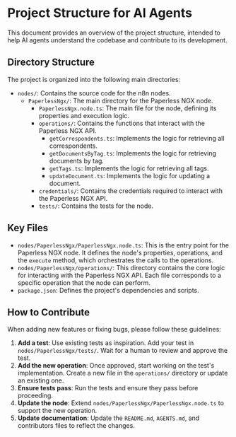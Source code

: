 # Project Structure for AI Agents

This document provides an overview of the project structure, intended to help AI agents understand the codebase and contribute to its development.

## Directory Structure

The project is organized into the following main directories:

-   `nodes/`: Contains the source code for the n8n nodes.
    -   `PaperlessNgx/`: The main directory for the Paperless NGX node.
        -   `PaperlessNgx.node.ts`: The main file for the node, defining its properties and execution logic.
        -   `operations/`: Contains the functions that interact with the Paperless NGX API.
            -   `getCorrespondents.ts`: Implements the logic for retrieving all correspondents.
            -   `getDocumentsByTag.ts`: Implements the logic for retrieving documents by tag.
            -   `getTags.ts`: Implements the logic for retrieving all tags.
            -   `updateDocument.ts`: Implements the logic for updating a document.
        -   `credentials/`: Contains the credentials required to interact with the Paperless NGX API.
        -   `tests/`: Contains the tests for the node.

## Key Files

-   `nodes/PaperlessNgx/PaperlessNgx.node.ts`: This is the entry point for the Paperless NGX node. It defines the node's properties, operations, and the `execute` method, which orchestrates the calls to the operations.
-   `nodes/PaperlessNgx/operations/`: This directory contains the core logic for interacting with the Paperless NGX API. Each file corresponds to a specific operation that the node can perform.
-   `package.json`: Defines the project's dependencies and scripts.

## How to Contribute

When adding new features or fixing bugs, please follow these guidelines:

1. **Add a test**: Use existing tests as inspiration. Add your test in `nodes/PaperlessNgx/tests/`. Wait for a human to review and approve the test.
2. **Add the new operation**: Once approved, start working on the test's implementation. Create a new file in the `operations/` directory or update an existing one.
3. **Ensure tests pass**: Run the tests and ensure they pass before proceeding.
4. **Update the node**: Extend `nodes/PaperlessNgx/PaperlessNgx.node.ts` to support the new operation.
5. **Update documentation**: Update the `README.md`, `AGENTS.md`, and contributors files to reflect the changes.
